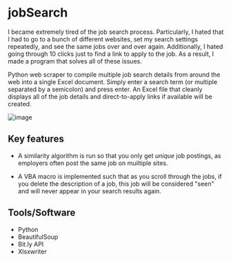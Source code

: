 # jobSearch

I became extremely tired of the job search process. Particularly, I hated that I had to go to a bunch of different websites, set my search settings repeatedly, and see the same jobs over and over again. Additionally, I hated going through 10 clicks just to find a link to apply to the job. As a result, I made a program that solves all of these issues. 

Python web scraper to compile multiple job search details from around the web into a single Excel document. Simply enter a search term (or multiple separated by a semicolon) and press enter. An Excel file that cleanly displays all of the job details and direct-to-apply links if available will be created.

![image](https://user-images.githubusercontent.com/1645830/88484066-f2188480-cf39-11ea-8156-37c3c5469543.png)

## Key features

- A similarity algorithm is run so that you only get *unique* job postings, as employers often post the same job on muiltiple sites. 

- A VBA macro is implemented such that as you scroll through the jobs, if you delete the description of a job, this job will be considered "seen" and will never appear in your search results again.

## Tools/Software

- Python
- BeautifulSoup
- Bit.ly API 
- Xlsxwriter
